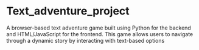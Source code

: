 # Text_adventure_project
 A browser-based text adventure game built using Python for the backend and HTML/JavaScript for the frontend. This game allows users to navigate through a dynamic story by interacting with text-based options
